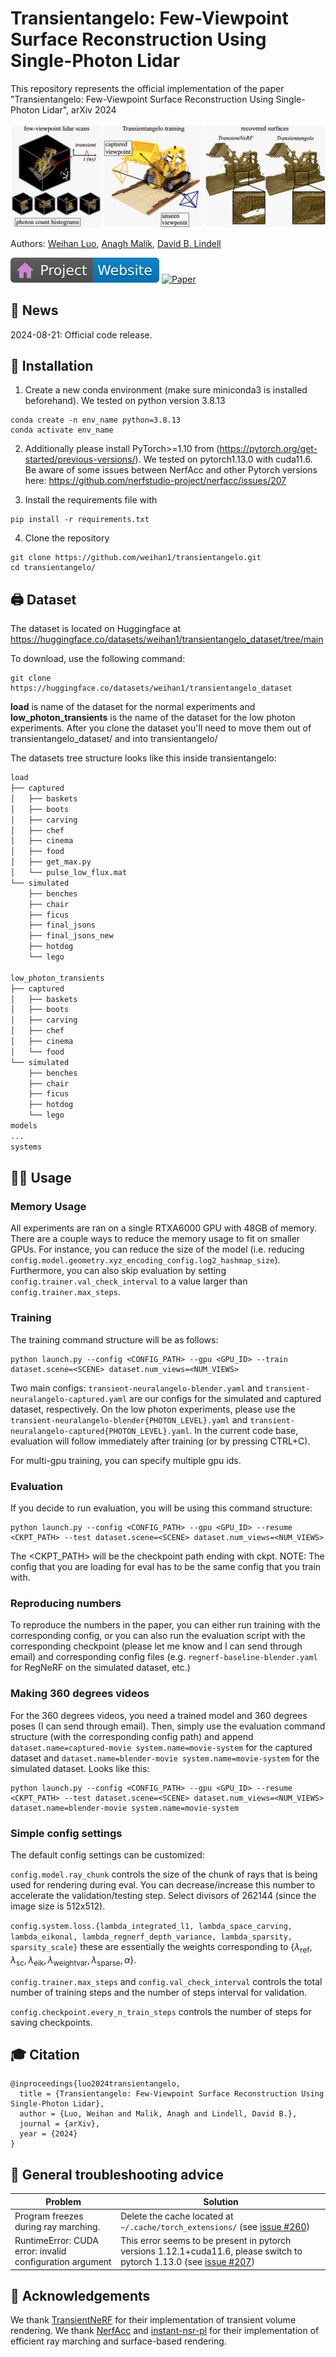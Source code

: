 # Transientangelo: Few-Viewpoint Surface Reconstruction Using Single-Photon Lidar
This repository represents the official implementation of the paper "Transientangelo: Few-Viewpoint Surface Reconstruction Using Single-Photon Lidar", arXiv 2024

![teaser](/images/teaser.png)

Authors:
[Weihan Luo](https://weihan1.github.io),
[Anagh Malik](https://anaghmalik.com),
[David B. Lindell](https://davidlindell.com)

[![Website](images/badge-website.svg)](https://weihan1.github.io/transientangelo/)
[![Paper](https://img.shields.io/badge/arXiv-PDF-b31b1b)]()

## 📰 News
2024-08-21: Official code release.


## 🔨 Installation

1. Create a new conda environment (make sure miniconda3 is installed beforehand). We tested on python version 3.8.13
```
conda create -n env_name python=3.8.13
conda activate env_name
```
2. Additionally please install PyTorch>=1.10 from (https://pytorch.org/get-started/previous-versions/). We tested on pytorch1.13.0 with cuda11.6. Be aware of some issues between NerfAcc and other Pytorch versions here: https://github.com/nerfstudio-project/nerfacc/issues/207

3. Install the requirements file with 

```
pip install -r requirements.txt
```
4. Clone the repository
```
git clone https://github.com/weihan1/transientangelo.git
cd transientangelo/
```


## 🖨️ Dataset 
The dataset is located on Huggingface at https://huggingface.co/datasets/weihan1/transientangelo_dataset/tree/main

To download, use the following command:
```
git clone https://huggingface.co/datasets/weihan1/transientangelo_dataset
```
**load** is name of the dataset for the normal experiments and **low_photon_transients** is the name of the dataset for the low photon experiments. After you clone the dataset you'll need to move them out of transientangelo_dataset/ and into transientangelo/


The datasets tree structure looks like this inside transientangelo:
```bash
load
├── captured
│   ├── baskets
│   ├── boots
│   ├── carving
│   ├── chef
│   ├── cinema
│   ├── food
│   ├── get_max.py
│   └── pulse_low_flux.mat
└── simulated
    ├── benches
    ├── chair
    ├── ficus
    ├── final_jsons
    ├── final_jsons_new
    ├── hotdog
    └── lego

low_photon_transients
├── captured
│   ├── baskets
│   ├── boots
│   ├── carving
│   ├── chef
│   ├── cinema
│   └── food
└── simulated
    ├── benches
    ├── chair
    ├── ficus
    ├── hotdog
    └── lego
models
...
systems
```


## 👨‍🍳 Usage

### Memory Usage 
All experiments are ran on a single RTXA6000 GPU with 48GB of memory. There are a couple ways to reduce the memory usage to fit on smaller GPUs. For instance, you can reduce the size of the model (i.e. reducing `config.model.geometry.xyz_encoding_config.log2_hashmap_size`). Furthermore, you can also skip evaluation by setting `config.trainer.val_check_interval` to a value larger than `config.trainer.max_steps`.


### Training
The training command structure will be as follows:
```
python launch.py --config <CONFIG_PATH> --gpu <GPU_ID> --train dataset.scene=<SCENE> dataset.num_views=<NUM_VIEWS>
```
Two main configs: `transient-neuralangelo-blender.yaml` and `transient-neuralangelo-captured.yaml` are our configs for the simulated and captured dataset, respectively. On the low photon experiments, please use the `transient-neuralangelo-blender{PHOTON_LEVEL}.yaml` and `transient-neuralangelo-captured{PHOTON_LEVEL}.yaml`. In the current code base, evaluation will follow immediately after training (or by pressing CTRL+C). 

For multi-gpu training, you can specify multiple gpu ids.

### Evaluation
If you decide to run evaluation, you will be using this command structure:
```
python launch.py --config <CONFIG_PATH> --gpu <GPU_ID> --resume <CKPT_PATH> --test dataset.scene=<SCENE> dataset.num_views=<NUM_VIEWS>
```
The <CKPT_PATH> will be the checkpoint path ending with ckpt.
NOTE: The config that you are loading for eval has to be the same config that you train with.

### Reproducing numbers
To reproduce the numbers in the paper, you can either run training with the corresponding config, or you can also run the evaluation script with the corresponding checkpoint (please let me know and I can send through email) and corresponding config files (e.g. `regnerf-baseline-blender.yaml` for RegNeRF on the simulated dataset, etc.)


### Making 360 degrees videos
For the 360 degrees videos, you need a trained model and 360 degrees poses (I can send through email). Then, simply use the evaluation command structure (with the corresponding config path) and append `dataset.name=captured-movie system.name=movie-system` for the captured dataset and `dataset.name=blender-movie system.name=movie-system` for the simulated dataset. Looks like this:
```
python launch.py --config <CONFIG_PATH> --gpu <GPU_ID> --resume <CKPT_PATH> --test dataset.scene=<SCENE> dataset.num_views=<NUM_VIEWS> dataset.name=blender-movie system.name=movie-system
```

### Simple config settings
The default config settings can be customized: 

`config.model.ray_chunk` controls the size of the chunk of rays that is being used for rendering during eval. You can decrease/increase this number to accelerate the validation/testing step. Select divisors of 262144 (since the image size is 512x512). 

`config.system.loss.{lambda_integrated_l1, lambda_space_carving, lambda_eikonal, lambda_regnerf_depth_variance, lambda_sparsity, sparsity_scale}` these are essentially the weights corresponding to $\{\lambda_{\text{ref}}, \lambda_{\text{sc}}, \lambda_{\text{eik}}, \lambda_{\text{weightvar}}, \lambda_{\text{sparse}}, \alpha \}$. 

`config.trainer.max_steps` and `config.val_check_interval` controls the total number of training steps and the number of steps interval for validation. 

`config.checkpoint.every_n_train_steps` controls the number of steps for saving checkpoints.

## 🎓 Citation
```
@inproceedings{luo2024transientangelo,
  title = {Transientangelo: Few-Viewpoint Surface Reconstruction Using Single-Photon Lidar}, 
  author = {Luo, Weihan and Malik, Anagh and Lindell, David B.},
  journal = {arXiv},
  year = {2024}
}
```

## 🔧 General troubleshooting advice
| Problem                                     | Solution                                                                                                       |
|---------------------------------------------|---------------------------------------------------------------------------------------------------------------|
| Program freezes during ray marching.        | Delete the cache located at `~/.cache/torch_extensions/` (see [issue #260](https://github.com/nerfstudio-project/nerfacc/issues/260)) |
| RuntimeError: CUDA error: invalid configuration argument       | This error seems to be present in pytorch versions 1.12.1+cuda11.6, please switch to pytorch 1.13.0 (see [issue #207](https://github.com/nerfstudio-project/nerfacc/issues/207))  |




## 📣 Acknowledgements
We thank [TransientNeRF](https://github.com/anaghmalik/TransientNeRF) for their implementation of transient volume rendering. We thank [NerfAcc](https://www.nerfacc.com) and [instant-nsr-pl](https://github.com/bennyguo/instant-nsr-pl) for their implementation of efficient ray marching and surface-based rendering.

